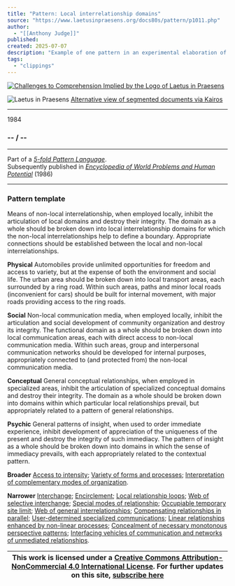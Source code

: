 ```yaml
---
title: "Pattern: Local interrelationship domains"
source: "https://www.laetusinpraesens.org/docs80s/pattern/p1011.php"
author:
  - "[[Anthony Judge]]"
published:
created: 2025-07-07
description: "Example of one pattern in an experimental elaboration of a 5-fold pattern language. This explores the parallel between patterns at the physical level, the social level, the conceptual level, and the psychic level in the light of an underlying template based on the insights of Christopher Alexander"
tags:
  - "clippings"
---
```

[![Challenges to Comprehension Implied by the Logo
of Laetus in Praesens](https://www.laetusinpraesens.org/common/images/achngcol.jpg "Challenges to Comprehension Implied by the Logo
of Laetus in Praesens")](https://www.laetusinpraesens.org/context/logo_laetus.php)

![Laetus in Praesens](https://www.laetusinpraesens.org/common/images/laetus_title2.png) [Alternative view of segmented documents via Kairos](https://kairos.laetusinpraesens.org/p1011_8_pat_h_1)

---

1984

### \-- / --

---

Part of a *[5-fold Pattern Language](https://www.laetusinpraesens.org/docs80s/84patlan.php)*.  
Subsequently published in *[Encyclopedia of World Problems and Human Potential](https://www.un-intelligible.org/projects/homeency.php)* (1986)

---

### Pattern template

Means of non-local interrelationship, when employed locally, inhibit the articulation of local domains and destroy their integrity. The domain as a whole should be broken down into local interrelationship domains for which the non-local interrelationships help to define a boundary. Appropriate connections should be established between the local and non-local interrelationships.

**Physical** Automobiles provide unlimited opportunities for freedom and access to variety, but at the expense of both the environment and social life. The urban area should be broken down into local transport areas, each surrounded by a ring road. Within such areas, paths and minor local roads (inconvenient for cars) should be built for internal movement, with major roads providing access to the ring roads.

**Social** Non-local communication media, when employed locally, inhibit the articulation and social development of community organization and destroy its integrity. The functional domain as a whole should be broken down into local communication areas, each with direct access to non-local communication media. Within such areas, group and interpersonal communication networks should be developed for internal purposes, appropriately connected to (and protected from) the non-local communication media.

**Conceptual** General conceptual relationships, when employed in specialized areas, inhibit the articulation of specialized conceptual domains and destroy their integrity. The domain as a whole should be broken down into domains within which particular local relationships prevail, but appropriately related to a pattern of general relationships.

**Psychic** General patterns of insight, when used to order immediate experience, inhibit development of appreciation of the uniqueness of the present and destroy the integrity of such immediacy. The pattern of insight as a whole should be broken down into domains in which the sense of immediacy prevails, with each appropriately related to the contextual pattern.

**Broader** [Access to intensity](https://www.laetusinpraesens.org/docs80s/pattern/p1010.php); [Variety of forms and processes](https://www.laetusinpraesens.org/docs80s/pattern/p1008.php); [Interpretation of complementary modes of organization](https://www.laetusinpraesens.org/docs80s/pattern/p1003.php).

**Narrower** [Interchange](https://www.laetusinpraesens.org/docs80s/pattern/p1034.php); [Encirclement](https://www.laetusinpraesens.org/docs80s/pattern/p1017.php); [Local relationship loops](https://www.laetusinpraesens.org/docs80s/pattern/p1049.php); [Web of selective interchange](https://www.laetusinpraesens.org/docs80s/pattern/p1019.php); [Special modes of relationship](https://www.laetusinpraesens.org/docs80s/pattern/p1056.php); [Occupiable temporary site limit](https://www.laetusinpraesens.org/docs80s/pattern/p1022.php); [Web of general interrelationships](https://www.laetusinpraesens.org/docs80s/pattern/p1016.php); [Compensating relationships in parallel](https://www.laetusinpraesens.org/docs80s/pattern/p1023.php); [User-determined specialized communications](https://www.laetusinpraesens.org/docs80s/pattern/p1020.php); [Linear relationships enhanced by non-linear processes](https://www.laetusinpraesens.org/docs80s/pattern/p1051.php); [Concealment of necessary monotonous perspective patterns](https://www.laetusinpraesens.org/docs80s/pattern/p1097.php); [Interfacing vehicles of communication and networks of unmediated relationships](https://www.laetusinpraesens.org/docs80s/pattern/p1052.php).

| This work is licensed under a [Creative Commons Attribution-NonCommercial 4.0 International License](http://creativecommons.org/licenses/by-nc/4.0/).  For further updates on this site, [subscribe here](https://laetusinpraesens.us19.list-manage.com/subscribe/post?u=1b1bc3aae057999099ff24455&id=4c64c53b45) |
| --- |